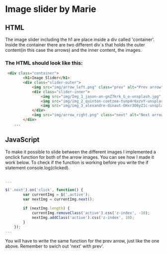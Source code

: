 # Image slider by Marie

## HTML
The image slider including the h1 are place inside a div called 'container'. Inside the container there are two different div´s that holds the outer content(in this case the arrows) and the inner content, the images.

### The HTML should look like this: 

```html
 <div class="container">
        <h1>Image Slider</h1>
        <div class="slider-outer">
            <img src="img/arrow_left.png" class="prev" alt="Prev arrow">
            <div class="slider-inner">
                <img src="img/Img_1_jason-an-gnZ7krk_G_o-unsplash.jpg" class="active" alt="nature picture">
                <img src="img/img_2_quinton-coetzee-tvnp4r6xzvY-unsplash.jpg" alt="">
                <img src="img/img_3_alexandre-dinaut-GHxr3O6yZ1c-unsplash.jpg" alt="">
            </div>
            <img src="img/arrow_right.png" class="next" alt="Next arrow">
        </div>
    ...

```

## JavaScript

To make it possible to slide between the different images I implemented a onclick function for both of the arrow images. You can see how I made it work below. To check if the function is working before you write the if statement console.log(clicked).

```js

...

$('.next').on('click', function() {
        var currentImg = $('.active');
        var nextImg = currentImg.next();

        if (nextImg.length) {
            currentImg.removeClass('active').css('z-index', -10);
            nextImg.addClass('active').css('z-index', 10);
        }
    });
...

```
You will have to write the same function for the prev arrow, just like the one above. Remember to swich out 'next' with prev'. 
